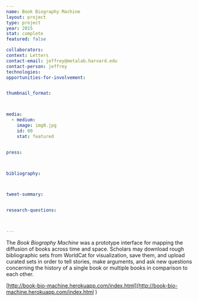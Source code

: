 ```yaml
---
name: Book Biography Machine
layout: project
type: project
year: 2015
stat: complete
featured: false

collaborators: 
context: Letters
contact-email: jeffrey@metalab.harvard.edu
contact-person: jeffrey
technologies: 
opportunities-for-involvement: 


thumbnail_format:



media:
  - medium:
    image: img0.jpg
    id: 00
    stat: featured


press:



bibliography:



tweet-summary:


research-questions:



---
```

The *Book Biography Machine* was a prototype interface for mapping the diffusion of books across time and space. Scholars may download rough bibliographic sets from WorldCat for visualization, save them, and upload curated sets in order to tell stories, make arguments, and ask new questions concerning the history of a single book or multiple books in comparison to each other.


[http://book-bio-machine.herokuapp.com/index.html](http://book-bio-machine.herokuapp.com/index.html
)

